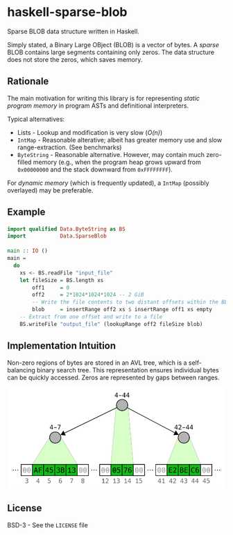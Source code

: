 # haskell-sparse-blob

Sparse BLOB data structure written in Haskell.

Simply stated, a Binary Large OBject (BLOB) is a vector of bytes. A *sparse* BLOB contains large segments containing only zeros. The data structure does not store the zeros, which saves memory.

## Rationale

The main motivation for writing this library is for representing *static program memory* in program ASTs and definitional interpreters.

Typical alternatives:
* Lists - Lookup and modification is very slow (*O(n)*)
* `IntMap` - Reasonable alterative; albeit has greater memory use and slow range-extraction. (See benchmarks)
* `ByteString` - Reasonable alternative. However, may contain much zero-filled memory (e.g., when the program heap grows upward from `0x00000000` and the stack downward from `0xFFFFFFFF`).

For *dynamic memory* (which is frequently updated), a `IntMap` (possibly overlayed) may be preferable.

## Example

```haskell
import qualified Data.ByteString as BS
import           Data.SparseBlob

main :: IO ()
main =
  do
    xs <- BS.readFile "input_file"
    let fileSize = BS.length xs
        off1     = 0
        off2     = 2*1024*1024*1024 -- 2 GiB
        -- Write the file contents to two distant offsets within the BLOB
        blob     = insertRange off2 xs $ insertRange off1 xs empty
    -- Extract from one offset and write to a file
    BS.writeFile "output_file" (lookupRange off2 fileSize blob)
```

## Implementation Intuition

Non-zero regions of bytes are stored in an AVL tree, which is a self-balancing binary search tree. This representation ensures individual bytes can be quickly accessed. Zeros are represented by gaps between ranges.

![AVL tree BLOB](resources/blob_avl.png)

## License
BSD-3 - See the `LICENSE` file
